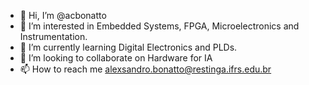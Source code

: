 - 👋 Hi, I’m @acbonatto
- 👀 I’m interested in Embedded Systems, FPGA, Microelectronics and Instrumentation.
- 🌱 I’m currently learning Digital Electronics and PLDs.
- 💞️ I’m looking to collaborate on Hardware for IA
- 📫 How to reach me alexsandro.bonatto@restinga.ifrs.edu.br

<!---
acbonatto/acbonatto is a ✨ special ✨ repository because its `README.md` (this file) appears on your GitHub profile.
You can click the Preview link to take a look at your changes.
--->
